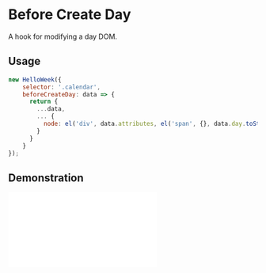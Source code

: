 # Before Create Day

A hook for modifying a day DOM.

## Usage

```js
new HelloWeek({
    selector: '.calendar',
    beforeCreateDay: data => {
      return { 
        ...data, 
        ... {
          node: el('div', data.attributes, el('span', {}, data.day.toString()))
        }
      }
    }
});
```

## Demonstration

<iframe
    src="docs/v3/demos/before-create-day.html"
    frameborder="no"
    allowfullscreen="allowfullscreen">
</iframe>
